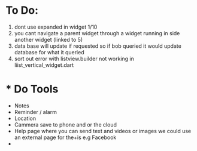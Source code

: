 # To Do:

1. dont use expanded in widget 1/10 
2. you cant navigate a parent widget through a widget running in side another widget  (linked to 5)
3. data base will update if requested so if bob queried it would update database for what it queried 
4. sort out error with listview.builder not working in liist_vertical_widget.dart

# * Do Tools
* Notes
* Reminder / alarm
* Location
* Cammera save to phone and or the cloud
* Help page where you can send text and videos or images we could use an external page for the+is e.g Facebook
* 